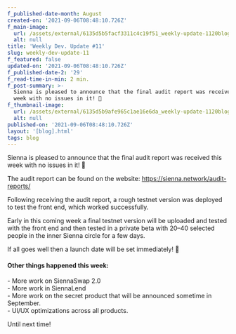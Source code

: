 ```yaml
---
f_published-date-month: August
created-on: '2021-09-06T08:48:10.726Z'
f_main-image:
  url: /assets/external/6135d5b5facf3311c4c19f51_weekly-update-1120blog.jpg
  alt: null
title: 'Weekly Dev. Update #11'
slug: weekly-dev-update-11
f_featured: false
updated-on: '2021-09-06T08:48:10.726Z'
f_published-date-2: '29'
f_read-time-in-min: 2 min.
f_post-summary: >-
  Sienna is pleased to announce that the final audit report was received this
  week with no issues in it! 🎉
f_thumbnail-image:
  url: /assets/external/6135d5b9afe965c1ae16e6da_weekly-update-1120blog20thump.jpg
  alt: null
published-on: '2021-09-06T08:48:10.726Z'
layout: '[blog].html'
tags: blog
---
```


Sienna is pleased to announce that the final audit report was received this week with no issues in it! 🎉

The audit report can be found on the website: https://sienna.network/audit-reports/

Following receiving the audit report, a rough testnet version was deployed to test the front end, which worked successfully.

Early in this coming week a final testnet version will be uploaded and tested with the front end and then tested in a private beta with 20–40 selected people in the inner Sienna circle for a few days.

If all goes well then a launch date will be set immediately! 🚀

#### Other things happened this week:

\- More work on SiennaSwap 2.0  
\- More work in SiennaLend  
\- More work on the secret product that will be announced sometime in September.  
\- UI/UX optimizations across all products.

Until next time!

‍

